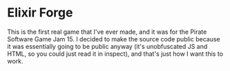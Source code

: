 # Elixir Forge
This is the first real game that I've ever made, and it was for the Pirate Software Game Jam 15.
I decided to make the source code public because it was essentially going to be public anyway (it's unobfuscated JS and HTML, so you could just read it in inspect), and that's just how I want this to work.
